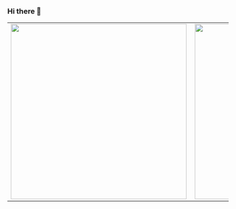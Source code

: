 ### Hi there 👋

<!--
**VitorAguiarT/VitorAguiarT** is a ✨ _special_ ✨ repository because its `README.md` (this file) appears on your GitHub profile.

Here are some ideas to get you started:

- 🔭 I’m currently working on ...
- 🌱 I’m currently learning ...
- 👯 I’m looking to collaborate on ...
- 🤔 I’m looking for help with ...
- 💬 Ask me about ...
- 📫 How to reach me: ...
- 😄 Pronouns: ...
- ⚡ Fun fact: ...
-->
<center>
<table>
  <tr>
      <td><img width="400px" align="left" src="https://github-readme-stats.vercel.app/api/top-langs/?username=VitorAguiarT&hide=html&layout=compact&show_icons=true&theme=blue-green" /></td>
      <td><img width="400px" align="left" src="https://github-readme-stats.vercel.app/api?username=VitorAguiarT&show_icons=true&theme=blue-green" /></td>
  </tr>   
</table> 
</center>
